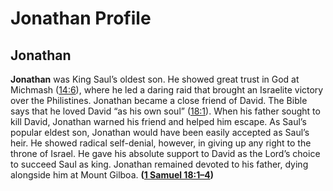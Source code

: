 # Jonathan Profile

## Jonathan

**Jonathan** was King Saul’s oldest son. He showed great trust in God at Michmash ([14:6](https://www.esv.org/1+Samuel+14%3A6/)), where he led a daring raid that brought an Israelite victory over the Philistines. Jonathan became a close friend of David. The Bible says that he loved David “as his own soul” ([18:1](https://www.esv.org/1+Samuel+18%3A1/)). When his father sought to kill David, Jonathan warned his friend and helped him escape. As Saul’s popular eldest son, Jonathan would have been easily accepted as Saul’s heir. He showed radical self-denial, however, in giving up any right to the throne of Israel. He gave his absolute support to David as the Lord’s choice to succeed Saul as king. Jonathan remained devoted to his father, dying alongside him at Mount Gilboa. **([1 Samuel 18:1–4](https://www.esv.org/1+Samuel+18%3A1%E2%80%934/))**

